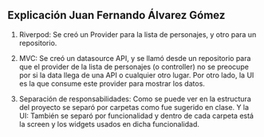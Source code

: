 ## Explicación Juan Fernando Álvarez Gómez

1. Riverpod: Se creó un Provider para la lista de personajes, y otro para un repositorio.

2. MVC: Se creó un datasource API, y se llamó desde un repositorio para que el provider de la lista de personajes (o controller) no se preocupe por si la data llega de una API o cualquier otro lugar. Por otro lado, la UI es la que consume este provider para mostrar los datos.

3. Separación de responsabilidades: Como se puede ver en la estructura del proyecto se separó por carpetas como fue sugerido en clase. Y la UI: También se separó por funcionalidad y dentro de cada carpeta está la screen y los widgets usados en dicha funcionalidad.